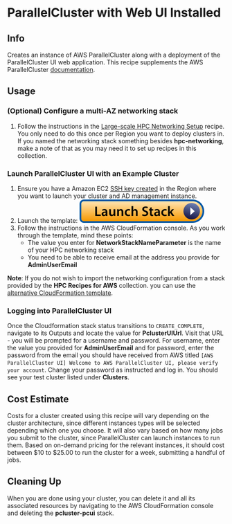 # ParallelCluster with Web UI Installed

## Info

Creates an instance of AWS ParallelCluster along with a deployment of the ParallelCluster UI web application. This recipe supplements the AWS ParallelCluster [documentation](https://docs.aws.amazon.com/parallelcluster/latest/ug/install-pcui-v3.html).

## Usage

### (Optional) Configure a multi-AZ networking stack

1. Follow the instructions in the [Large-scale HPC Networking Setup](../../net/hpc_large_scale/README.md) recipe. You only need to do this once per Region you want to deploy clusters in. If you named the networking stack something besides **hpc-networking**, make a note of that as you may need it to set up recipes in this collection.

### Launch ParallelCluster UI with an Example Cluster

1. Ensure you have a Amazon EC2 [SSH key created](https://docs.aws.amazon.com/AWSEC2/latest/UserGuide/create-key-pairs.html#having-ec2-create-your-key-pair) in the Region where you want to launch your cluster and AD management instance.
2. Launch the template: [![Launch stack](../../../docs/media/launch-stack.svg)](https://us-east-2.console.aws.amazon.com/cloudformation/home?region=us-east-2#/stacks/create/review?stackName=pcluster-pcui&templateURL=https://aws-hpc-recipes.s3.us-east-1.amazonaws.com/main/recipes/pcluster/pcui/assets/launch.yaml)
3. Follow the instructions in the AWS CloudFormation console. As you work through the template, mind these points:
    * The value you enter for **NetworkStackNameParameter** is the name of your HPC networking stack
    * You need to be able to receive email at the address you provide for **AdminUserEmail**

**Note**: If you do not wish to import the networking configuration from a stack provided by the **HPC Recipes for AWS** collection. you can use the [alternative CloudFormation template](https://us-east-2.console.aws.amazon.com/cloudformation/home?region=us-east-2#/stacks/create/review?stackName=pcluster-pcui&templateURL=https://aws-hpc-recipes.s3.us-east-1.amazonaws.com/main/recipes/pcluster/pcui/assets/launch-alt.yaml). 

### Logging into ParallelCluster UI

Once the Cloudformation stack status transitions to `CREATE_COMPLETE`, navigate to its Outputs and locate the value for **PclusterUIUrl**. Visit that URL - you will be prompted for a username and password. For username, enter the value you provided for **AdminUserEmail** and for password, enter the password from the email you should have received from AWS titled `[AWS ParallelCluster UI] Welcome to AWS ParallelCluster UI, please verify your account`. Change your password as instructed and log in. You should see your test cluster listed under **Clusters**.

## Cost Estimate

Costs for a cluster created using this recipe will vary depending on the cluster architecture, since different instances types will be selected depending which one you choose. It will also vary based on how many jobs you submit to the cluster, since ParallelCluster can launch instances to run them. Based on on-demand pricing for the relevant instances, it should cost between $10 to $25.00 to run the cluster for a week, submitting a handful of jobs. 

## Cleaning Up

When you are done using your cluster, you can delete it and all its associated resources by navigating to the AWS CloudFormation console and deleting the **pcluster-pcui** stack. 
